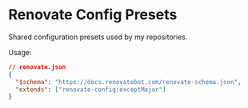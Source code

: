 # Renovate Config Presets

Shared configuration presets used by my repositories.

Usage:

```json
// renovate.json
{
  "$schema": "https://docs.renovatebot.com/renovate-schema.json",
  "extends": ["renovate-config:exceptMajor"]
}
```

[silent problems]: https://docs.renovatebot.com/dependency-pinning/#upgrading-pinned-versions
